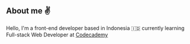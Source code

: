 ## About me :v:

Hello, I'm a front-end developer based in Indonesia :indonesia: currently learning Full-stack Web Developer at [Codecademy](https://www.codecademy.com/learn/paths/full-stack-engineer-career-path) 

<!--
and three.js with [this guy](https://github.com/brunosimon) in [here](https://threejs-journey.com/) 🌱
-->

<!-- Check out my [three.js journey](https://izamghali.github.io/threejs-practice/) as well! -->

<!--  :sassy_man: [my portfolio](https://izam-ghali.webflow.io/) -->
<!-- 
[![GitHub Streak](https://github-readme-streak-stats.herokuapp.com?user=izamghali&theme=transparent&fire=6FEBDE&ring=EB8604&currStreakNum=6FEBDE&sideNums=EBEBEB&dates=EBEBEB&sideLabels=EBEBEB&currStreakLabel=EB8604)](https://git.io/streak-stats)
-->

<!--
**izamghali/izamghali** is a ✨ _special_ ✨ repository because its `README.md` (this file) appears on your GitHub profile.

Here are some ideas to get you started:

- 🔭 I’m currently working on ...
- 🌱 I’m currently learning ...
- 👯 I’m looking to collaborate on ...
- 🤔 I’m looking for help with ...
- 💬 Ask me about ...
- 📫 How to reach me: ...
- 😄 Pronouns: ...
- ⚡ Fun fact: ...
-->
